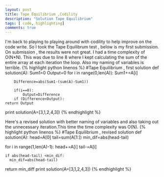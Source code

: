 ```yaml
---
layout: post
title: Tape Equilibrium ,Codility 
description: "Solution Tape Equilibrium"
tags: [ code, highlighting]
comments: true
---
```



I'm back to playing to playing around with codility to help improve on the code write. So I took the Tape Equilibrum test , below is my first submission. On submission , the results were not great. I had a time complexity of O(N*N). This was due to line 8 where I kept calculating the sum of the entire array at each iteration the loop. Also my naming of variables is terrible.
{% highlight python linenos %}
#Tape Equilibrium , first solution
def solution(A):
	Sum1=0
	Output=0
	for i in range(0,len(A)):
		Sum1+=A[i]
		
		Difference=abs(Sum1-(sum(A)-Sum1))
		
		if(i==0):
			Output=Difference
		if (Difference<Output):
	return Output
print solution(A=[3,1,2,4,3])
{% endhighlight %}

Here's a revised solution with better naming of variables and also taking out the unnecessary iteration.This time the time complexity was O(N).
{% highlight python linenos %}
#Tape Equilibrium , revised solution
def solution(A):
  head=A[0]
  tail=sum(A[1:])
  min_dif=abs(head-tail)

  for i in range(1,len(A)-1):
    head+=A[i]
    tail-=A[i]

    if abs(head-tail) <min_dif:
      min_dif=abs(head-tail)
  return min_diff
print solution(A=[3,1,2,4,3])
{% endhighlight %}


